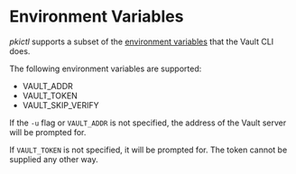 # Environment Variables

_pkictl_ supports a subset of the [environment variables](https://www.vaultproject.io/docs/commands/#environment-variables) that the Vault CLI does.

The following environment variables are supported:
* VAULT_ADDR
* VAULT_TOKEN
* VAULT_SKIP_VERIFY

If the `-u` flag or `VAULT_ADDR` is not specified, the address of the Vault server will be prompted for.

If `VAULT_TOKEN` is not specified, it will be prompted for. The token cannot be supplied any other way.
